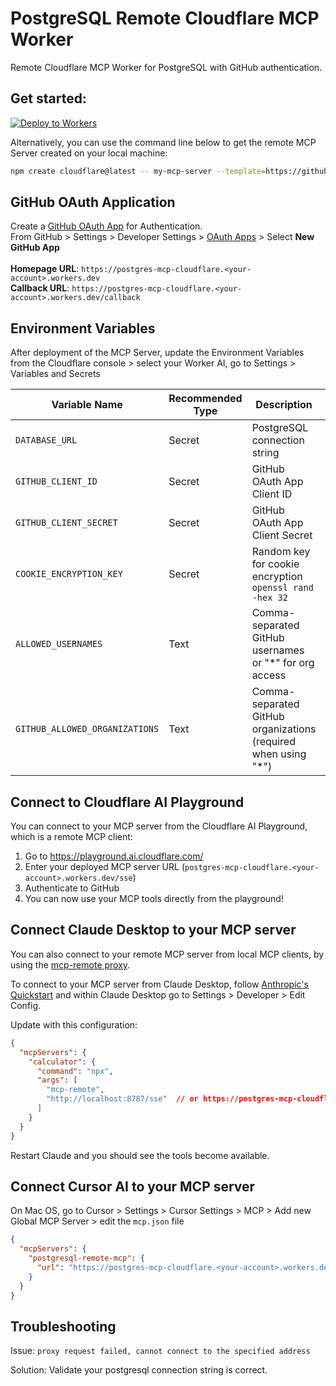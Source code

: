 # PostgreSQL Remote Cloudflare MCP Worker
Remote Cloudflare MCP Worker for PostgreSQL with GitHub authentication.

## Get started: 
[![Deploy to Workers](https://deploy.workers.cloudflare.com/button)](https://deploy.workers.cloudflare.com/?url=https://github.com/Stratus-Cyber/postgres-mcp-cloudflare)

Alternatively, you can use the command line below to get the remote MCP Server created on your local machine:

```bash
npm create cloudflare@latest -- my-mcp-server --template=https://github.com/Stratus-Cyber/postgres-mcp-cloudflare.git
```
## GitHub OAuth Application
Create a <u>GitHub OAuth App</u> for Authentication. <br>
From GitHub > Settings > Developer Settings > [OAuth Apps](https://github.com/settings/apps) > Select <b>New GitHub App</b> <br><br>
<b>Homepage URL</b>: `https://postgres-mcp-cloudflare.<your-account>.workers.dev`<br>
<b>Callback URL</b>: `https://postgres-mcp-cloudflare.<your-account>.workers.dev/callback` <br>

## Environment Variables
After deployment of the MCP Server, update the Environment Variables from the Cloudflare console > select your Worker AI, go to Settings > Variables and Secrets

| Variable Name | Recommended Type | Description | Example Value |
|---------------|------|-------------|---------------|
| `DATABASE_URL` | Secret | PostgreSQL connection string | `postgresql://user:password@host:5432/database` |
| `GITHUB_CLIENT_ID` | Secret | GitHub OAuth App Client ID | `your_github_client_id` |
| `GITHUB_CLIENT_SECRET` | Secret | GitHub OAuth App Client Secret | `your_github_client_secret` |
| `COOKIE_ENCRYPTION_KEY` | Secret | Random key for cookie encryption `openssl rand -hex 32` | `your_random_32_char_key` |
| `ALLOWED_USERNAMES` | Text | Comma-separated GitHub usernames or "*" for org access | `user1,user2,user3` or `*` |
| `GITHUB_ALLOWED_ORGANIZATIONS` | Text | Comma-separated GitHub organizations (required when using "*") | `org1,org2,org3` |

## Connect to Cloudflare AI Playground

You can connect to your MCP server from the Cloudflare AI Playground, which is a remote MCP client:

1. Go to https://playground.ai.cloudflare.com/
2. Enter your deployed MCP server URL (`postgres-mcp-cloudflare.<your-account>.workers.dev/sse`)
3. Authenticate to GitHub
4. You can now use your MCP tools directly from the playground!

## Connect Claude Desktop to your MCP server

You can also connect to your remote MCP server from local MCP clients, by using the [mcp-remote proxy](https://www.npmjs.com/package/mcp-remote). 

To connect to your MCP server from Claude Desktop, follow [Anthropic's Quickstart](https://modelcontextprotocol.io/quickstart/user) and within Claude Desktop go to Settings > Developer > Edit Config.

Update with this configuration:

```json
{
  "mcpServers": {
    "calculator": {
      "command": "npx",
      "args": [
        "mcp-remote",
        "http://localhost:8787/sse"  // or https://postgres-mcp-cloudflare.<your-account>.workers.dev/sse
      ]
    }
  }
}
```

Restart Claude and you should see the tools become available. 

## Connect Cursor AI to your MCP server

On Mac OS, go to Cursor > Settings > Cursor Settings > MCP > Add new Global MCP Server > edit the `mcp.json` file

```json
{
  "mcpServers": {
    "postgresql-remote-mcp": {
      "url": "https://postgres-mcp-cloudflare.<your-account>.workers.dev/sse"
    }
  }
}
```

## Troubleshooting

Issue: `proxy request failed, cannot connect to the specified address`

Solution: Validate your postgresql connection string is correct.